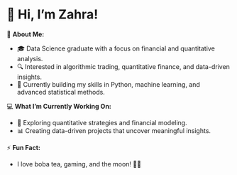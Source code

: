 
# 👋 Hi, I’m Zahra!

🌟 **About Me:**
- 🎓 Data Science graduate with a focus on financial and quantitative analysis.
- 🔍 Interested in algorithmic trading, quantitative finance, and data-driven insights.
- 🌱 Currently building my skills in Python, machine learning, and advanced statistical methods.

💻 **What I’m Currently Working On:**
- 🚀 Exploring quantitative strategies and financial modeling.
- 📊 Creating data-driven projects that uncover meaningful insights.

⚡ **Fun Fact:**
- I love boba tea, gaming, and the moon! 🌙🌌
